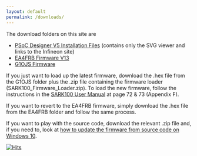 ```yaml
---
layout: default
permalink: /downloads/
---
```


The download folders on this site are
- [PSoC Designer V5 Installation Files](https://github.com/G1OJS/G1OJS-MR300-SARK100-Firmware/tree/main/PSoC%20Designer%20V5%20installation%20files) (contains only the SVG viewer and links to the Infineon site)
- [EA4FRB Firmware V13](https://github.com/G1OJS/G1OJS-MR300-SARK100-Firmware/tree/main/SARK100%20Firmware%20EA4FRB)
- [G1OJS Firmware](https://github.com/G1OJS/G1OJS-MR300-SARK100-Firmware/tree/main/SARK100%20Firmware%20G1OJS)

If you just want to load up the latest firmware, download the .hex file from the G1OJS folder plus the .zip file containing the firmware loader (SARK100_Firmware_Loader.zip). To load the new firmware, follow the instructions in the [SARK100 User Manual](https://drive.google.com/file/d/1kM88itq2omZWrUrTG7w75D_n5QEMQEQm/view) at page 72 & 73 (Appendix F).  

If you want to revert to the EA4FRB firmware, simply download the .hex file from the EA4FRB folder and follow the same process.

If you want to play with the source code, download the relevant .zip file and, if you need to, look at [how to update the firmware from source code on Windows 10](https://g1ojs.github.io/G1OJS-MR300-SARK100-Firmware/EditingOnWindows10/).


[![Hits](https://hits.seeyoufarm.com/api/count/incr/badge.svg?url=https%3A%2F%2Fg1ojs.github.io%2FG1OJS-MR300-SARK100-Firmware%2Fdownloads%2F&count_bg=%2379C83D&title_bg=%23555555&icon=&icon_color=%23E7E7E7&title=hits&edge_flat=false)](https://hits.seeyoufarm.com)
